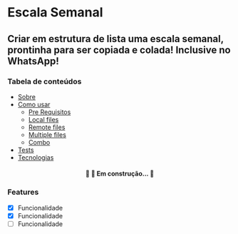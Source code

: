 # Escala Semanal

## Criar em estrutura de lista uma escala semanal, prontinha para ser copiada e colada! Inclusive no WhatsApp!

### Tabela de conteúdos

<!--ts-->

- [Sobre](#Sobre)
- [Como usar](#como-usar)
  - [Pre Requisitos](#pre-requisitos)
  - [Local files](#local-files)
  - [Remote files](#remote-files)
  - [Multiple files](#multiple-files)
  - [Combo](#combo)
- [Tests](#testes)
- [Tecnologias](#tecnologias)
<!--te-->

<h4 align="center"> 
	🚧  🚀 Em construção...  🚧
</h4>

### Features

- [x] Funcionalidade
- [x] Funcionalidade
- [ ] Funcionalidade
